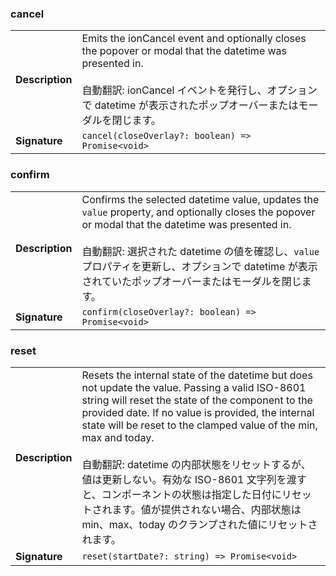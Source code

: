 ### cancel

|                 |                                                                                                                                                                                                                                      |
| --------------- | ------------------------------------------------------------------------------------------------------------------------------------------------------------------------------------------------------------------------------------ |
| **Description** | Emits the ionCancel event and optionally closes the popover or modal that the datetime was presented in.<br /><br />自動翻訳: ionCancel イベントを発行し、オプションで datetime が表示されたポップオーバーまたはモーダルを閉じます。 |
| **Signature**   | `cancel(closeOverlay?: boolean) => Promise<void>`                                                                                                                                                                                    |

### confirm

|                 |                                                                                                                                                                                                                                                                                                                     |
| --------------- | ------------------------------------------------------------------------------------------------------------------------------------------------------------------------------------------------------------------------------------------------------------------------------------------------------------------- |
| **Description** | Confirms the selected datetime value, updates the `value` property, and optionally closes the popover or modal that the datetime was presented in.<br /><br />自動翻訳: 選択された datetime の値を確認し、`value`プロパティを更新し、オプションで datetime が表示されていたポップオーバーまたはモーダルを閉じます。 |
| **Signature**   | `confirm(closeOverlay?: boolean) => Promise<void>`                                                                                                                                                                                                                                                                  |

### reset

|                 |                                                                                                                                                                                                                                                                                                                                                                                                                                                                                                                                        |
| --------------- | -------------------------------------------------------------------------------------------------------------------------------------------------------------------------------------------------------------------------------------------------------------------------------------------------------------------------------------------------------------------------------------------------------------------------------------------------------------------------------------------------------------------------------------- |
| **Description** | Resets the internal state of the datetime but does not update the value. Passing a valid ISO-8601 string will reset the state of the component to the provided date. If no value is provided, the internal state will be reset to the clamped value of the min, max and today.<br /><br />自動翻訳: datetime の内部状態をリセットするが、値は更新しない。有効な ISO-8601 文字列を渡すと、コンポーネントの状態は指定した日付にリセットされます。値が提供されない場合、内部状態は min、max、today のクランプされた値にリセットされます。 |
| **Signature**   | `reset(startDate?: string) => Promise<void>`                                                                                                                                                                                                                                                                                                                                                                                                                                                                                           |
